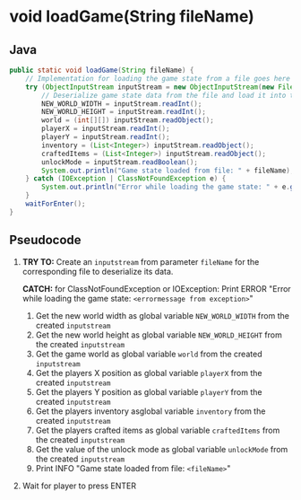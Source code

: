 # void loadGame(String fileName)

## Java

```java
public static void loadGame(String fileName) {
    // Implementation for loading the game state from a file goes here
    try (ObjectInputStream inputStream = new ObjectInputStream(new FileInputStream(fileName))) {
        // Deserialize game state data from the file and load it into the program
        NEW_WORLD_WIDTH = inputStream.readInt();
        NEW_WORLD_HEIGHT = inputStream.readInt();
        world = (int[][]) inputStream.readObject();
        playerX = inputStream.readInt();
        playerY = inputStream.readInt();
        inventory = (List<Integer>) inputStream.readObject();
        craftedItems = (List<Integer>) inputStream.readObject();
        unlockMode = inputStream.readBoolean();
        System.out.println("Game state loaded from file: " + fileName);
    } catch (IOException | ClassNotFoundException e) {
        System.out.println("Error while loading the game state: " + e.getMessage());
    }
    waitForEnter();
}
```

## Pseudocode

1. **TRY TO:** Create an `inputstream` from parameter `fileName` for the corresponding file to deserialize its data.

   **CATCH:** for ClassNotFoundException or IOException: Print ERROR "Error while loading the game state: `<errormessage from exception>`"
   1. Get the new world width as global variable `NEW_WORLD_WIDTH` from the created `inputstream`
   2. Get the new world height as global variable `NEW_WORLD_HEIGHT` from the created `inputstream`
   3. Get the game world as global variable `world` from the created `inputstream`
   4. Get the players X position as global variable `playerX` from the created `inputstream`
   5. Get the players Y position as global variable `playerY` from the created `inputstream`
   6. Get the players inventory asglobal variable  `inventory` from the created `inputstream`
   7. Get the players crafted items as global variable `craftedItems` from the created `inputstream`
   8. Get the value of the unlock mode as global variable `unlockMode` from the created `inputstream`
   9.  Print INFO "Game state loaded from file: `<fileName>`"
2.  Wait for player to press ENTER
